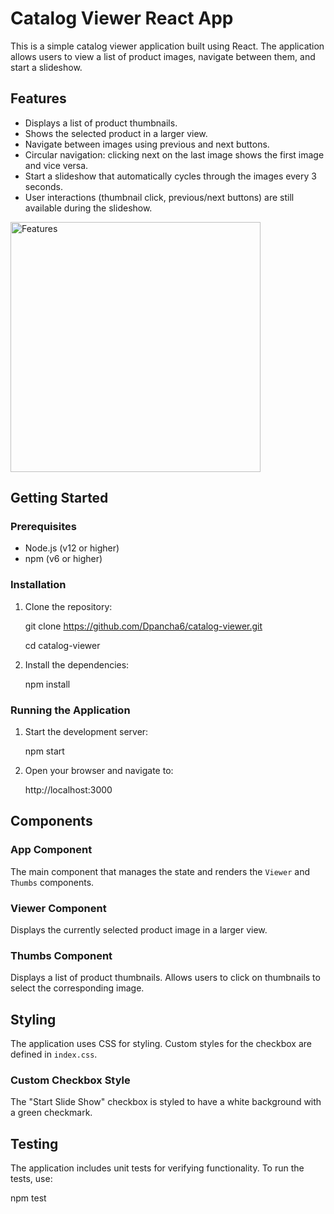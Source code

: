 # Catalog Viewer React App

This is a simple catalog viewer application built using React. The application allows users to view a list of product images, navigate between them, and start a slideshow.

## Features

- Displays a list of product thumbnails.
- Shows the selected product in a larger view.
- Navigate between images using previous and next buttons.
- Circular navigation: clicking next on the last image shows the first image and vice versa.
- Start a slideshow that automatically cycles through the images every 3 seconds.
- User interactions (thumbnail click, previous/next buttons) are still available during the slideshow.

<img src="https://github.com/Dpancha6/catalog-viewer/assets/89943583/36cbde6b-0f3f-4cdb-b625-28dd30bb1e8a" alt="Features" width="400">

## Getting Started

### Prerequisites

- Node.js (v12 or higher)
- npm (v6 or higher)

### Installation

1. Clone the repository:

   git clone https://github.com/Dpancha6/catalog-viewer.git
   
   cd catalog-viewer

3. Install the dependencies:

   npm install

### Running the Application

1. Start the development server:

   npm start

2. Open your browser and navigate to:

   http://localhost:3000

## Components

### App Component

The main component that manages the state and renders the `Viewer` and `Thumbs` components.

### Viewer Component

Displays the currently selected product image in a larger view.

### Thumbs Component

Displays a list of product thumbnails. Allows users to click on thumbnails to select the corresponding image.

## Styling

The application uses CSS for styling. Custom styles for the checkbox are defined in `index.css`.

### Custom Checkbox Style

The "Start Slide Show" checkbox is styled to have a white background with a green checkmark.

## Testing

The application includes unit tests for verifying functionality. To run the tests, use:

npm test
